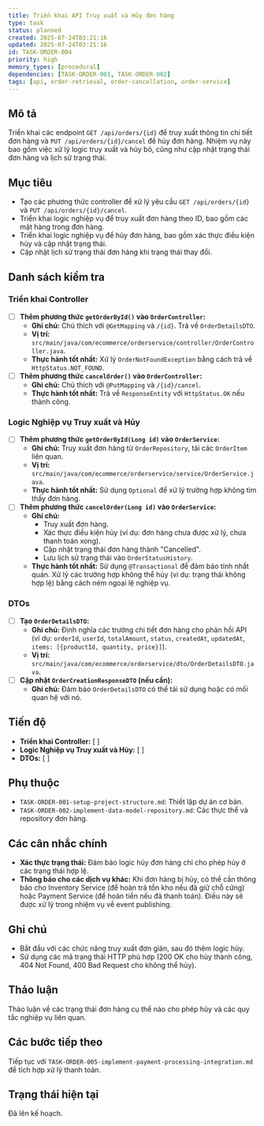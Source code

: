 ```yaml
---
title: Triển khai API Truy xuất và Hủy đơn hàng
type: task
status: planned
created: 2025-07-24T03:21:16
updated: 2025-07-24T03:21:16
id: TASK-ORDER-004
priority: high
memory_types: [procedural]
dependencies: [TASK-ORDER-001, TASK-ORDER-002]
tags: [api, order-retrieval, order-cancellation, order-service]
---
```


## Mô tả

Triển khai các endpoint `GET /api/orders/{id}` để truy xuất thông tin chi tiết đơn hàng và `PUT /api/orders/{id}/cancel` để hủy đơn hàng. Nhiệm vụ này bao gồm việc xử lý logic truy xuất và hủy bỏ, cũng như cập nhật trạng thái đơn hàng và lịch sử trạng thái.

## Mục tiêu

*   Tạo các phương thức controller để xử lý yêu cầu `GET /api/orders/{id}` và `PUT /api/orders/{id}/cancel`.
*   Triển khai logic nghiệp vụ để truy xuất đơn hàng theo ID, bao gồm các mặt hàng trong đơn hàng.
*   Triển khai logic nghiệp vụ để hủy đơn hàng, bao gồm xác thực điều kiện hủy và cập nhật trạng thái.
*   Cập nhật lịch sử trạng thái đơn hàng khi trạng thái thay đổi.

## Danh sách kiểm tra

### Triển khai Controller
- [ ] **Thêm phương thức `getOrderById()` vào `OrderController`:**
    - **Ghi chú:** Chú thích với `@GetMapping` và `/{id}`. Trả về `OrderDetailsDTO`.
    - **Vị trí:** `src/main/java/com/ecommerce/orderservice/controller/OrderController.java`.
    - **Thực hành tốt nhất:** Xử lý `OrderNotFoundException` bằng cách trả về `HttpStatus.NOT_FOUND`.
- [ ] **Thêm phương thức `cancelOrder()` vào `OrderController`:**
    - **Ghi chú:** Chú thích với `@PutMapping` và `/{id}/cancel`.
    - **Thực hành tốt nhất:** Trả về `ResponseEntity` với `HttpStatus.OK` nếu thành công.

### Logic Nghiệp vụ Truy xuất và Hủy
- [ ] **Thêm phương thức `getOrderById(Long id)` vào `OrderService`:**
    - **Ghi chú:** Truy xuất đơn hàng từ `OrderRepository`, tải các `OrderItem` liên quan.
    - **Vị trí:** `src/main/java/com/ecommerce/orderservice/service/OrderService.java`.
    - **Thực hành tốt nhất:** Sử dụng `Optional` để xử lý trường hợp không tìm thấy đơn hàng.
- [ ] **Thêm phương thức `cancelOrder(Long id)` vào `OrderService`:**
    - **Ghi chú:**
        *   Truy xuất đơn hàng.
        *   Xác thực điều kiện hủy (ví dụ: đơn hàng chưa được xử lý, chưa thanh toán xong).
        *   Cập nhật trạng thái đơn hàng thành "Cancelled".
        *   Lưu lịch sử trạng thái vào `OrderStatusHistory`.
    - **Thực hành tốt nhất:** Sử dụng `@Transactional` để đảm bảo tính nhất quán. Xử lý các trường hợp không thể hủy (ví dụ: trạng thái không hợp lệ) bằng cách ném ngoại lệ nghiệp vụ.

### DTOs
- [ ] **Tạo `OrderDetailsDTO`:**
    - **Ghi chú:** Định nghĩa các trường chi tiết đơn hàng cho phản hồi API (ví dụ: `orderId`, `userId`, `totalAmount`, `status`, `createdAt`, `updatedAt`, `items: [{productId, quantity, price}]`).
    - **Vị trí:** `src/main/java/com/ecommerce/orderservice/dto/OrderDetailsDTO.java`.
- [ ] **Cập nhật `OrderCreationResponseDTO` (nếu cần):**
    - **Ghi chú:** Đảm bảo `OrderDetailsDTO` có thể tái sử dụng hoặc có mối quan hệ với nó.

## Tiến độ

*   **Triển khai Controller:** [ ]
*   **Logic Nghiệp vụ Truy xuất và Hủy:** [ ]
*   **DTOs:** [ ]

## Phụ thuộc

*   `TASK-ORDER-001-setup-project-structure.md`: Thiết lập dự án cơ bản.
*   `TASK-ORDER-002-implement-data-model-repository.md`: Các thực thể và repository đơn hàng.

## Các cân nhắc chính

*   **Xác thực trạng thái:** Đảm bảo logic hủy đơn hàng chỉ cho phép hủy ở các trạng thái hợp lệ.
*   **Thông báo cho các dịch vụ khác:** Khi đơn hàng bị hủy, có thể cần thông báo cho Inventory Service (để hoàn trả tồn kho nếu đã giữ chỗ cứng) hoặc Payment Service (để hoàn tiền nếu đã thanh toán). Điều này sẽ được xử lý trong nhiệm vụ về event publishing.

## Ghi chú

*   Bắt đầu với các chức năng truy xuất đơn giản, sau đó thêm logic hủy.
*   Sử dụng các mã trạng thái HTTP phù hợp (200 OK cho hủy thành công, 404 Not Found, 400 Bad Request cho không thể hủy).

## Thảo luận

Thảo luận về các trạng thái đơn hàng cụ thể nào cho phép hủy và các quy tắc nghiệp vụ liên quan.

## Các bước tiếp theo

Tiếp tục với `TASK-ORDER-005-implement-payment-processing-integration.md` để tích hợp xử lý thanh toán.

## Trạng thái hiện tại

Đã lên kế hoạch.